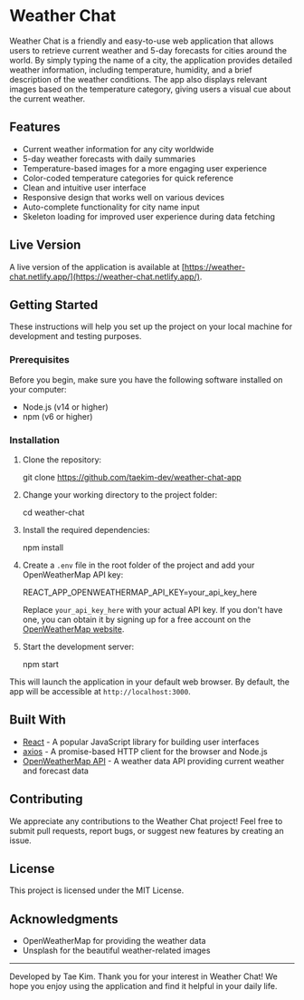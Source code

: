 # Weather Chat

Weather Chat is a friendly and easy-to-use web application that allows users to retrieve current weather and 5-day forecasts for cities around the world. By simply typing the name of a city, the application provides detailed weather information, including temperature, humidity, and a brief description of the weather conditions. The app also displays relevant images based on the temperature category, giving users a visual cue about the current weather.

## Features

- Current weather information for any city worldwide
- 5-day weather forecasts with daily summaries
- Temperature-based images for a more engaging user experience
- Color-coded temperature categories for quick reference
- Clean and intuitive user interface
- Responsive design that works well on various devices
- Auto-complete functionality for city name input
- Skeleton loading for improved user experience during data fetching

## Live Version

A live version of the application is available at [https://weather-chat.netlify.app/](https://weather-chat.netlify.app/).

## Getting Started

These instructions will help you set up the project on your local machine for development and testing purposes.

### Prerequisites

Before you begin, make sure you have the following software installed on your computer:

- Node.js (v14 or higher)
- npm (v6 or higher)

### Installation

1. Clone the repository:

    git clone https://github.com/taekim-dev/weather-chat-app

2. Change your working directory to the project folder:

    cd weather-chat

3. Install the required dependencies:

    npm install

4. Create a `.env` file in the root folder of the project and add your OpenWeatherMap API key:

    REACT_APP_OPENWEATHERMAP_API_KEY=your_api_key_here

    Replace `your_api_key_here` with your actual API key. If you don't have one, you can obtain it by signing up for a free account on the [OpenWeatherMap website](https://openweathermap.org/).

5. Start the development server:

    npm start

This will launch the application in your default web browser. By default, the app will be accessible at `http://localhost:3000`.

## Built With

- [React](https://reactjs.org/) - A popular JavaScript library for building user interfaces
- [axios](https://axios-http.com/) - A promise-based HTTP client for the browser and Node.js
- [OpenWeatherMap API](https://openweathermap.org/api) - A weather data API providing current weather and forecast data

## Contributing

We appreciate any contributions to the Weather Chat project! Feel free to submit pull requests, report bugs, or suggest new features by creating an issue.

## License

This project is licensed under the MIT License.

## Acknowledgments

- OpenWeatherMap for providing the weather data
- Unsplash for the beautiful weather-related images

---

Developed by Tae Kim. Thank you for your interest in Weather Chat! We hope you enjoy using the application and find it helpful in your daily life.
